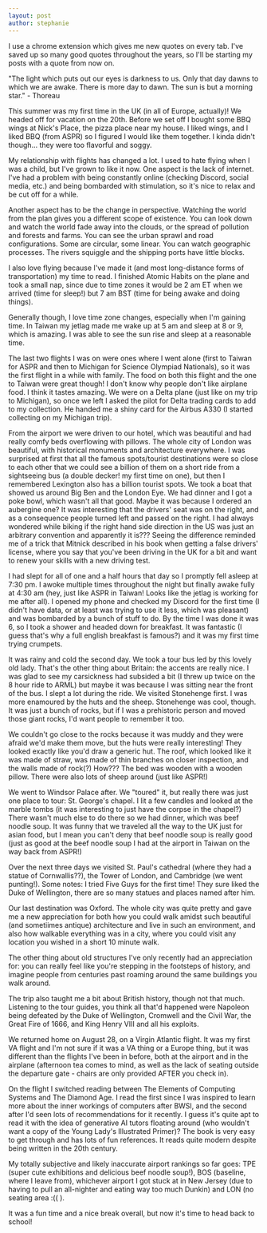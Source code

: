 ```yaml
---
layout: post
author: stephanie
---
```


I use a chrome extension which gives me new quotes on every tab. I've saved up so many good quotes throughout the years, so I'll be starting my posts with a quote from now on.

"The light which puts out our eyes is darkness to us. Only that day dawns to which we are awake. There is more day to dawn. The sun is but a morning star." - Thoreau

This summer was my first time in the UK (in all of Europe, actually)! We headed off for vacation on the 20th. Before we set off I bought some BBQ wings at Nick's Place, the pizza place near my house. I liked wings, and I liked BBQ (from ASPR) so I figured I would like them together. I kinda didn't though... they were too flavorful and soggy.

My relationship with flights has changed a lot. I used to hate flying when I was a child, but I've grown to like it now. One aspect is the lack of internet. I've had a problem with being constantly online (checking Discord, social media, etc.) and being bombarded with stimulation, so it's nice to relax and be cut off for a while. 

Another aspect has to be the change in perspective. Watching the world from the plan gives you a different scope of existence. You can look down and watch the world fade away into the clouds, or the spread of pollution and forests and farms. You can see the urban sprawl and road configurations. Some are circular, some linear. You can watch geographic processes. The rivers squiggle and the shipping ports have little blocks.

I also love flying because I've made it (and most long-distance forms of transportation) my time to read. I finished Atomic Habits on the plane and took a small nap, since due to time zones it would be 2 am ET when we arrived (time for sleep!) but 7 am BST (time for being awake and doing things).

Generally though, I love time zone changes, especially when I'm gaining time. In Taiwan my jetlag made me wake up at 5 am and sleep at 8 or 9, which is amazing. I was able to see the sun rise and sleep at a reasonable time. 

The last two flights I was on were ones where I went alone (first to Taiwan for ASPR and then to Michigan for Science Olympiad Nationals), so it was the first flight in a while with family. The food on both this flight and the one to Taiwan were great though! I don't know why people don't like airplane food. I think it tastes amazing. We were on a Delta plane (just like on my trip to Michigan), so once we left I asked the pilot for Delta trading cards to add to my collection. He handed me a shiny card for the Airbus A330 (I started collecting on my Michigan trip).

From the airport we were driven to our hotel, which was beautiful and had really comfy beds overflowing with pillows. The whole city of London was beautiful, with historical monuments and architecture everywhere. I was surprised at first that all the famous spots/tourist destinations were so close to each other that we could see a billion of them on a short ride from a sightseeing bus (a double decker! my first time on one), but then I remembered Lexington also has a billion tourist spots. We took a boat that showed us around Big Ben and the London Eye. We had dinner and I got a poke bowl, which wasn't all that good. Maybe it was because I ordered an aubergine one? It was interesting that the drivers' seat was on the right, and as a consequence people turned left and passed on the right. I had always wondered while biking if the right hand side direction in the US was just an arbitrary convention and apparently it is??? Seeing the difference reminded me of a trick that Mitnick described in his book when getting a false drivers' license, where you say that you've been driving in the UK for a bit and want to renew your skills with a new driving test.

I had slept for all of one and a half hours that day so I promptly fell asleep at 7:30 pm. I awoke multiple times throughout the night but finally awake fully at 4:30 am (hey, just like ASPR in Taiwan! Looks like the jetlag is working for me after all). I opened my phone and checked my Discord for the first time (I didn't have data, or at least was trying to use it less, which was pleasant) and was bombarded by a bunch of stuff to do. By the time I was done it was 6, so I took a shower and headed down for breakfast. It was fantastic (I guess that's why a full english breakfast is famous?) and it was my first time trying crumpets.

It was rainy and cold the second day. We took a tour bus led by this lovely old lady. That's the other thing about Britain: the accents are really nice. I was glad to see my carsickness had subsided a bit (I threw up twice on the 8 hour ride to ARML) but maybe it was because I was sitting near the front of the bus. I slept a lot during the ride. We visited Stonehenge first. I was more enamoured by the huts and the sheep. Stonehenge was cool, though. It was just a bunch of rocks, but if I was a prehistoric person and moved those giant rocks, I'd want people to remember it too.

We couldn't go close to the rocks because it was muddy and they were afraid we'd make them move, but the huts were really interesting! They looked exactly like you'd draw a generic hut. The roof, which looked like it was made of straw, was made of thin branches on closer inspection, and the walls made of rock(?) How??? The bed was wooden with a wooden pillow. There were also lots of sheep around (just like ASPR!)

We went to Windsor Palace after. We "toured" it, but really there was just one place to tour: St. George's chapel. I lit a few candles and looked at the marble tombs (it was interesting to just have the corpse in the chapel?) There wasn't much else to do there so we had dinner, which was beef noodle soup. It was funny that we traveled all the way to the UK just for asian food, but I mean you can't deny that beef noodle soup is really good (just as good at the beef noodle soup I had at the airport in Taiwan on the way back from ASPR!)

Over the next three days we visited St. Paul's cathedral (where they had a statue of Cornwallis??), the Tower of London, and Cambridge (we went punting!). Some notes: I tried Five Guys for the first time! They sure liked the Duke of Wellington, there are so many statues and places named after him.

Our last destination was Oxford. The whole city was quite pretty and gave me a new appreciation for both how you could walk amidst such beautiful (and sometiimes antique) architecture and live in such an environment, and also how walkable everything was in a city, where you could visit any location you wished in a short 10 minute walk.

The other thing about old structures I've only recently had an appreciation for: you can really feel like you're stepping in the footsteps of history, and imagine people from centuries past roaming around the same buildings you walk around.

The trip also taught me a bit about British history, though not that much. Listening to the tour guides, you think all that'd happened were Napoleon being defeated by the Duke of Wellington, Cromwell and the Civil War, the Great Fire of 1666, and King Henry VIII and all his exploits.

We returned home on August 28, on a Virgin Atlantic flight. It was my first VA flight and I'm not sure if it was a VA thing or a Europe thing, but it was different than the flights I've been in before, both at the airport and in the airplane (afternoon tea comes to mind, as well as the lack of seating outside the departure gate - chairs are only provided AFTER you check in).

On the flight I switched reading between The Elements of Computing Systems and The Diamond Age. I read the first since I was inspired to learn more about the inner workings of computers after BWSI, and the second after I'd seen lots of recommendations for it recently. I guess it's quite apt to read it with the idea of generative AI tutors floating around (who wouldn't want a copy of the Young Lady's Illustrated Primer)? The book is very easy to get through and has lots of fun references. It reads quite modern despite being written in the 20th century.

My totally subjective and likely inaccurate airport rankings so far goes: TPE (super cute exhibitions and delicious beef noodle soup!), BOS (baseline, where I leave from), whichever airport I got stuck at in New Jersey (due to having to pull an all-nighter and eating way too much Dunkin) and LON (no seating area :(( ). 

It was a fun time and a nice break overall, but now it's time to head back to school!